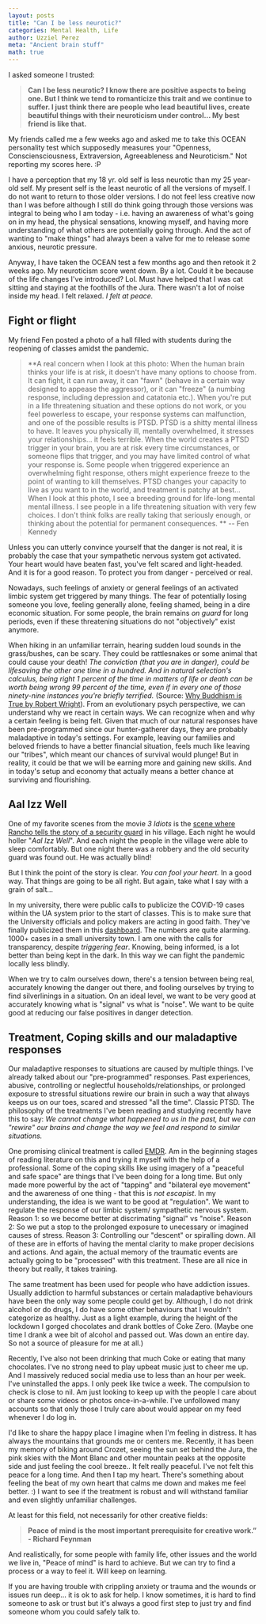 ```yaml
---
layout: posts
title: "Can I be less neurotic?"
categories: Mental Health, Life
author: Uzziel Perez
meta: "Ancient brain stuff"
math: true
---
```


I asked someone I trusted:

> **Can I be less neurotic? I know there are positive aspects to being one. But I think we tend to romanticize this trait and we continue to suffer. I just think there are people who lead beautiful lives, create beautiful things with their neuroticism under control... My best friend is like that.**

My friends called me a few weeks ago and asked me to take this OCEAN personality test which supposedly measures your "Openness, Consciensciousness, Extraversion, Agreeableness and Neuroticism." Not reporting my scores here. :P

I have a perception that my 18 yr. old self is less neurotic than my 25 year-old self. My present self is the least neurotic of all the versions of myself. I do not want to return to those older versions. I do not feel less creative now than I was before although I still do think going through those versions was integral to being who I am today - i.e. having an awareness of what's going on in my head, the physical sensations, knowing myself, and having more understanding of what others are potentially going through. And the act of wanting to "make things" had always been a valve for me to release some anxious, neurotic pressure.

Anyway, I have taken the OCEAN test a few months ago and then retook it 2 weeks ago. My neuroticism score went down. By a lot. Could it be because of the life changes I've introduced? Lol. Must have helped that I was cat sitting and staying at the foothills of the Jura. There wasn't a lot of noise inside my head. I felt relaxed. *I felt at peace.*

## Fight or flight

My friend Fen posted a photo of a hall filled with students during the reopening of classes amidst the pandemic.

> **A real concern when I look at this photo: When the human brain thinks your life is at risk, it doesn't have many options to choose from. It can fight, it can run away, it can "fawn" (behave in a certain way designed to appease the aggressor), or it can "freeze" (a numbing response, including depression and catatonia etc.). When you're put in a life threatening situation and these options do not work, or you feel powerless to escape, your response systems can malfunction, and one of the possible results is PTSD. PTSD is a shitty mental illness to have. It leaves you physically ill, mentally overwhelmed, it stresses your relationships... it feels terrible. When the world creates a PTSD trigger in your brain, you are at risk every time circumstances, or someone flips that trigger, and you may have limited control of what your response is. Some people when triggered experience an overwhelming fight response, others might experience freeze to the point of wanting to kill themselves. PTSD changes your capacity to live as you want to in the world, and treatment is patchy at best... When I look at this photo, I see a breeding ground for life-long mental mental illness. I see people in a life threatening situation with very few choices. I don't think folks are really taking that seriously enough, or thinking about the potential for permanent consequences. ** -- Fen Kennedy

 Unless you can utterly convince yourself that the danger is not real, it is probably the case that your sympathetic nervous system got activated. Your heart would have beaten fast, you've felt scared and light-headed. And it is for a good reason. To protect you from danger - perceived or real.

Nowadays, such feelings of anxiety or general feelings of an activated limbic system get triggered by many things. The fear of potentially losing someone you love, feeling generally alone, feeling shamed, being in a dire economic situation. For some people, the brain remains *on guard* for long periods, even if these threatening situations do not "objectively" exist anymore.

When hiking in an unfamiliar terrain, hearing sudden loud sounds in the grass/bushes, can be scary. They could be rattlesnakes or some animal that could cause your death! *The conviction (that you are in danger), could be lifesaving the other one time in a hundred. And in natural selection's calculus, being right 1 percent of the time in matters of life or death can be worth being wrong 99 percent of the time, even if in every one of those ninety-nine instances you're briefly terrified.* (Source: [Why Buddhism is True by Robert Wright](https://www.vox.com/science-and-health/2017/8/23/16179044/buddhism-meditation-mindfulness-robert-wright-interview)). From an evolutionary psych perspective, we can understand why we react in certain ways. We can recognize when and why a certain feeling is being felt. Given that much of our natural responses have been pre-programmed since our hunter-gatherer days, they are probably maladaptive in today's settings. For example, leaving our families and beloved friends to have a better financial situation, feels much like leaving our "tribes", which meant our chances of survival would plunge! But in reality, it could be that we will be earning more and gaining new skills. And in today's setup and economy that actually means a better chance at surviving and flourishing.

## Aal Izz Well

One of my favorite scenes from the movie *3 Idiots* is the [scene where Rancho tells the story of a security guard](https://youtu.be/y6Ar-yM5AoU?t=73) in his village. Each night he would holler "*Aal Izz Well*". And each night the people in the village were able to sleep comfortably. But one night there was a robbery and the old security guard was found out. He was actually blind!

But I think the point of the story is clear. *You can fool your heart.* In a good way. That things are going to be all right. But again, take what I say with a grain of salt...

In my university, there were public calls to publicize the COVID-19 cases within the UA system prior to the start of classes. This is to make sure that the University officials and policy makers are acting in good faith. They've finally publicized them in this [dashboard](https://uasystem.edu/covid-19-dashboard). The numbers are quite alarming. 1000+ cases in a small university town. I am one with the calls for transparency, despite *triggering fear*. Knowing, being informed, is a lot better than being kept in the dark. In this way we can fight the pandemic locally less blindly.

When we try to calm ourselves down, there's a tension between being real, accurately knowing the danger out there, and fooling ourselves by trying to find silverlinings in a situation. On an ideal level, we want to be very good at accurately knowing what is "signal" vs what is "noise". We want to be quite good at reducing our false positives in danger detection.

## Treatment, Coping skills and our maladaptive responses

Our maladaptive responses to situations are caused by multiple things. I've already talked about our "pre-programmed" responses. Past experiences, abusive, controlling or neglectful households/relationships, or prolonged exposure to stressful situations rewire our brain in such a way that always keeps us on our toes, scared and stressed "all the time". Classic PTSD. The philosophy of the treatments I've been reading and studying recently have this to say: *We cannot change what happened to us in the past, but we can "rewire" our brains and change the way we feel and respond to similar situations.*

One promising clinical treatment is called [EMDR](https://www.emdr.com/what-is-emdr/). Am in the beginning stages of reading literature on this and trying it myself with the help of a professional. Some of the coping skills like using imagery of a "peaceful and safe space" are things that I've been doing for a long time. But only made more powerful by the act of "tapping" and "bilateral eye movement" and the awareness of one thing - that this is *not escapist*. In my understanding, the idea is we want to be good at "regulation". We want to regulate the response of our limbic system/ sympathetic nervous system. Reason 1: so we become better at discrimating "signal" vs "noise". Reason 2: So we put a stop to the prolonged exposure to unecessary or imagined causes of stress. Reason 3: Controlling our "descent" or spiralling down. All of these are in efforts of having the mental clarity to make proper decisions and actions. And again, the actual memory of the traumatic events are actually going to be "processed" with this treatment. These are all nice in theory but really, it takes training.

The same treatment has been used for people who have addiction issues. Usually addiction to harmful substances or certain maladaptive behaviours have been the only way some people could get by. Although, I do not drink alcohol or do drugs, I do have some other behaviours that I wouldn't categorize as healthy. Just as a light example, during the height of the lockdown I gorged chocolates and drank bottles of Coke Zero. (Maybe one time I drank a wee bit of alcohol and passed out. Was down an entire day. So not a source of pleasure for me at all.)

Recently, I've also not been drinking that much Coke or eating that many chocolates. I've no strong need to play upbeat music just to cheer me up. And I massively reduced social media use to less than an hour per week. I've uninstalled the apps. I only peek like twice a week. The compulsion to check is close to nil. Am just looking to keep up with the people I care about or share some videos or photos once-in-a-while. I've unfollowed many accounts so that only those I truly care
about would appear on my feed whenever I do log in.

I'd like to share the happy place I imagine when I'm feeling in distress. It has always the mountains that grounds me or centers me. Recently, it has been my memory of biking around Crozet, seeing the sun set behind the Jura, the pink skies with the Mont Blanc and other mountain peaks at the opposite side and just feeling the cool breeze.. It felt really peaceful. I've not felt this peace for a long time. And then I tap my heart. There's something about feeling the beat of my own heart that calms me down and makes me feel better. :) I want to see if the treatment is robust and will withstand familiar and even slightly unfamiliar challenges.

At least for this field, not necessarily for other creative fields:
> **Peace of mind is the most important prerequisite for creative work.” - Richard Feynman**

And realistically, for some people with family life, other issues and the world we live in, "Peace of mind" is hard to achieve. But we can try to find a process or a way to feel it. Will keep on learning.

If you are having trouble with crippling anxiety or trauma and the wounds or issues run deep... it is ok to ask for help. I know sometimes, it is hard to find someone to ask or trust but it's always a good first step to just try and find someone whom you could safely talk to. 
